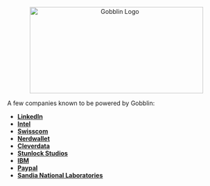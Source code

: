 <p align="center">
  <img src="../img/Gobblin-Logo.png" alt="Gobblin Logo" height="200" width="400">
</p>

<p>
  A few companies known to be powered by Gobblin:
  <ul>
    <li><a href="http://www.linkedin.com" target="_blank"><b>LinkedIn</b></li>
    <li><a href="http://www.intel.com" target="_blank"><b>Intel</b></li>
    <li><a href="http://www.swisscom.ch" target="_blank"><b>Swisscom</b></li>
    <li><a href="http://www.nerdwallet.com" target="_blank"><b>Nerdwallet</b></li>
    <li><a href="http://www.cleverleaf.co.uk" target="_blank"><b>Cleverdata</b></li>
    <li><a href="http://www.stunlockstudios.com" target="_blank"><b>Stunlock Studios</b></li>
    <li><a href="http://www.ibm.com" target="_blank"><b>IBM</b></li>
    <li><a href="http://www.paypal.com" target="_blank"><b>Paypal</b></li>
    <li><a href="http://www.sandia.gov/" target="_blank"><b>Sandia National Laboratories</b></li>
  </ul>
</p>
